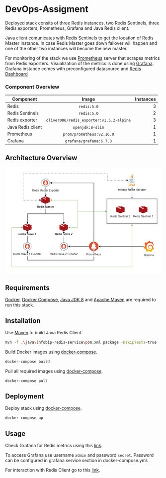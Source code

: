 # DevOps-Assigment

Deployed stack consits of three Redis instances, two Redis Sentinels, three Redis exporters, Prometheus, Grafana and Java Redis client.

Java client comunicates with Redis Sentinels to get the location of Redis Master instance. In case Redis Master goes down failover will happen and one of the other two instances will become the new master. 

For monitoring of the stack we use [Prometheus](https://prometheus.io/) server that scrapes metrics from Redis exporters. Visualization of the metrics is done using [Grafana](https://grafana.com/). Grafana instance comes with preconfigured datasource and [Redis Dashboard](https://grafana.com/grafana/dashboards/763)

### Component Overview

| Component          | Image                                    | Instances  |
| -------------------|:----------------------------------------:| ----------:|
| Redis              | `redis:5.0`                              |     3      |
| Redis Sentinels    | `redis:5.0`                              |     2      |
| Redis exporter     | `oliver006/redis_exporter:v1.5.2-alpine` |     3      |
| Java Redis client  | `openjdk:8-slim`                         |     1      |
| Prometheus         | `prom/prometheus:v2.16.0`                |     1      |
| Grafana            | `grafana/grafana:6.7.0`                  |     1      |

## Architecture Overview

![overview](./assets/../assets/DevOps&#32;Assigment-overview.png)

## Requirements

[Docker](https://docs.docker.com/install/), [Docker Compose](https://docs.docker.com/compose/), [Java JDK 8](https://www.oracle.com/java/technologies/javase-jdk8-downloads.html) and [Apache Maven](https://maven.apache.org/) are required to run this stack.

## Installation

Use [Maven](https://maven.apache.org/) to build Java Redis Client.

```bash
mvn -f .\java\infobip-redis-service\pom.xml package -DskipTests=true
```

Build Docker images using [docker-compose](https://docs.docker.com/compose/).

```bash
docker-compose build
```

Pull all required images using [docker-compose](https://docs.docker.com/compose/).

```bash
docker-compose pull
```

## Deployment

Deploy stack using [docker-compose](https://docs.docker.com/compose/).

```bash
docker-compose up
```

## Usage

Check Grafana for Redis metrics using this [link](http://locahost:3000).

To access Grafana use username `admin` and password `secret`. Password can be configured in grafana service section in docker-compose.yml.

For interaction with Redis Client go to this [link](http://locahost:3000/swagger-ui.html).


